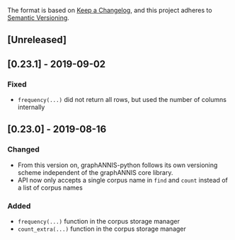 The format is based on [Keep a Changelog](https://keepachangelog.com/en/1.0.0/),
and this project adheres to [Semantic Versioning](https://semver.org/spec/v2.0.0.html).

## [Unreleased]

## [0.23.1] - 2019-09-02 

### Fixed

-  `frequency(...)` did not return all rows, but used the number of columns internally

## [0.23.0] - 2019-08-16 

### Changed

-  From this version on, graphANNIS-python follows its own versioning scheme independent of the graphANNIS core library.
-  API now only accepts a single corpus name in `find` and `count` instead of a list of corpus names

### Added

- `frequency(...)` function in the corpus storage manager
- `count_extra(...)` function in the corpus storage manager